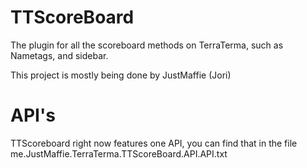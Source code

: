 #  TTScoreBoard
The plugin for all the scoreboard methods on TerraTerma, such as Nametags, and sidebar.

This project is mostly being done by JustMaffie (Jori)

# API's
TTScoreboard right now features one API, you can find that in the file me.JustMaffie.TerraTerma.TTScoreBoard.API.API.txt